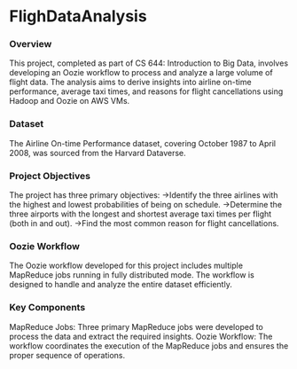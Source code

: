 # FlighDataAnalysis
### Overview
This project, completed as part of CS 644: Introduction to Big Data, involves developing an Oozie workflow to process and analyze a large volume of flight data. The analysis aims to derive insights into airline on-time performance, average taxi times, and reasons for flight cancellations using Hadoop and Oozie on AWS VMs.

### Dataset
The Airline On-time Performance dataset, covering October 1987 to April 2008, was sourced from the Harvard Dataverse.

### Project Objectives
The project has three primary objectives:
->Identify the three airlines with the highest and lowest probabilities of being on schedule.
->Determine the three airports with the longest and shortest average taxi times per flight (both in and out).
->Find the most common reason for flight cancellations.

### Oozie Workflow
The Oozie workflow developed for this project includes multiple MapReduce jobs running in fully distributed mode. The workflow is designed to handle and analyze the entire dataset efficiently.

### Key Components
MapReduce Jobs: Three primary MapReduce jobs were developed to process the data and extract the required insights.
Oozie Workflow: The workflow coordinates the execution of the MapReduce jobs and ensures the proper sequence of operations.
